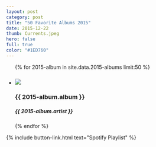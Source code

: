 ```yaml
---
layout: post
category: post
title: "50 Favorite Albums 2015"
date: 2015-12-22
thumb: Currents.jpeg
hero: false
full: true
color: "#1ED760"
---
```

<!-- 
I keep a tight playlist on Spotify called "[Albums To Listen To](https://open.spotify.com/user/1211985885/playlist/14xZS8LcVMQ59SRG8k2FQU)." I drop in new and new-found albums to… well… listen to. Here are my favorite picks from the list that were released in 2015. Scroll all the way to the bottom to see my top choices!

A few quick and cursory observations:

- Pop is hot. The radio is infectious. Dancing makes pop videos werk.
- Metropolis / indie electronic is a really cool new sound that seems to be universally enjoyed. The genre is starting to get mature, so it will be interesting to see where it goes next year.
- Based on the nature of these playlists, I listen to the first few tracks of an album way more than the last few tracks. But my favorites-of-favorites are all albums where I can groove with each and every song.
- EPs, mixtapes, and unofficial releases make up much of my top picks. Maybe these outlets reduce the pressure on artists to meet studio expectations and ultimately increase creativity.

<span class="sub">Note. This isn’t the People’s Choice Awards, just what I enjoyed the most :)</span>

---
 -->
<ul class="list article-list list-grid list-grid-numbered list-shadow">
  {% for 2015-album in site.data.2015-albums limit:50 %}
  <li class="list-item">
      <h5 class="list-rank"></h5>
      <img src="/img/albums/{{ 2015-album.album }}.jpeg" class="list-image">
      <h3>{{ 2015-album.album }}</h3>
      <h5>{{ 2015-album.artist }}</h5>
  </li>
  {% endfor %}
</ul>

{% include button-link.html text="Spotify Playlist" %}
